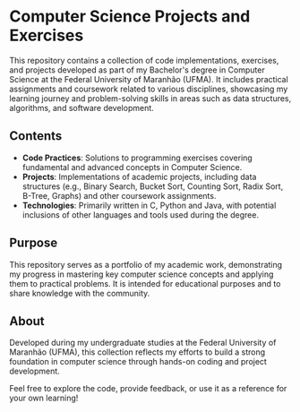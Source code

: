 # Computer Science Projects and Exercises

This repository contains a collection of code implementations, exercises, and projects developed as part of my Bachelor's degree in Computer Science at the Federal University of Maranhão (UFMA). It includes practical assignments and coursework related to various disciplines, showcasing my learning journey and problem-solving skills in areas such as data structures, algorithms, and software development.

## Contents
- **Code Practices**: Solutions to programming exercises covering fundamental and advanced concepts in Computer Science.
- **Projects**: Implementations of academic projects, including data structures (e.g., Binary Search, Bucket Sort, Counting Sort, Radix Sort, B-Tree, Graphs) and other coursework assignments.
- **Technologies**: Primarily written in C, Python and Java, with potential inclusions of other languages and tools used during the degree.

## Purpose
This repository serves as a portfolio of my academic work, demonstrating my progress in mastering key computer science concepts and applying them to practical problems. It is intended for educational purposes and to share knowledge with the community.

## About
Developed during my undergraduate studies at the Federal University of Maranhão (UFMA), this collection reflects my efforts to build a strong foundation in computer science through hands-on coding and project development.

Feel free to explore the code, provide feedback, or use it as a reference for your own learning!
